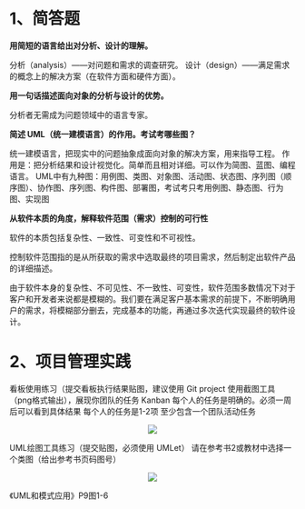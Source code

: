 # 1、简答题

**用简短的语言给出对分析、设计的理解。**

分析（analysis）——对问题和需求的调查研究。
设计（design）——满足需求的概念上的解决方案（在软件方面和硬件方面）。

**用一句话描述面向对象的分析与设计的优势。**

分析者无需成为问题领域中的语言专家。

**简述 UML（统一建模语言）的作用。考试考哪些图？**

统一建模语言，把现实中的问题抽象成面向对象的解决方案，用来指导工程。
作用是：把分析结果和设计视觉化。简单而且相对详细。可以作为简图、蓝图、编程语言。
UML中有九种图：用例图、类图、对象图、活动图、状态图、序列图（顺序图）、协作图、序列图、构件图、部署图，考试考只考用例图、静态图、行为图、实现图

**从软件本质的角度，解释软件范围（需求）控制的可行性**

软件的本质包括复杂性、一致性、可变性和不可视性。

控制软件范围指的是从所获取的需求中选取最终的项目需求，然后制定出软件产品的详细描述。

由于软件本身的复杂性、不可见性、不一致性、可变性，软件范围多数情况下对于客户和开发者来说都是模糊的。我们要在满足客户基本需求的前提下，不断明确用户的需求，将模糊部分删去，完成基本的功能，再通过多次迭代实现最终的软件设计。

# 2、项目管理实践

看板使用练习（提交看板执行结果贴图，建议使用 Git project
使用截图工具（png格式输出），展现你团队的任务 Kanban
每个人的任务是明确的。必须一周后可以看到具体结果
每个人的任务是1-2项
至少包含一个团队活动任务

<p align="center">
    <img src="http://a3.qpic.cn/psb?/V12Yw7W81QAuHz/QMm6o.w7UDKxv0XNx*q4TGEMh6WzJo2s3NhLMdpVieE!/m/dLYAAAAAAAAAnull&bo=gwOAAgAAAAADByA!&rf=photolist&t=5">
    <p align="center">
        <em></em>
    </p>
</p>

UML绘图工具练习（提交贴图，必须使用 UMLet）
请在参考书2或教材中选择一个类图（给出参考书页码图号）

<p align="center">
    <img src="http://a3.qpic.cn/psb?/V12Yw7W81QAuHz/ffSyJny495goOBqsh5kyRWkbOrpusgMDjIWxNyLs1gM!/m/dL4AAAAAAAAAnull&bo=ngJ0AAAAAAADB8o!&rf=photolist&t=5">
    <p align="center">
        <em></em>
    </p>
</p>

《UML和模式应用》P9图1-6
